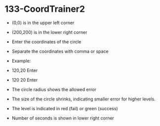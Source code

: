 # 133-CoordTrainer2

* (0,0) is in the upper left corner

* (200,200) is in the lower right corner

* Enter the coordinates of the circle

* Separate the coordinates with comma or space

* Example: 

 * 120,20 Enter
 * 120 20 Enter

* The circle radius shows the allowed error

* The size of the circle shrinks, indicating smaller error for higher levels.

* The level is indicated in red (fail) or green (success) 

* Number of seconds is shown in lower right corner